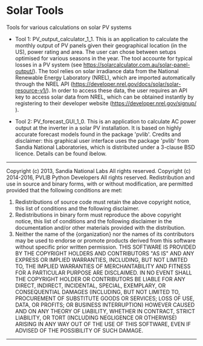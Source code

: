 # Solar Tools
Tools for various calculations on solar PV systems

* Tool 1: PV_output_calculator_1_1. This is an application to calculate the monthly output of PV panels given their geographical location (in the US), power rating and area. The user can chose between setups optimised for various seasons in the year.
The tool accounte for typical losses in a PV system (see https://solarcalculator.com.au/solar-panel-output/).
The tool relies on solar irradiance data from the National Renewable Energy Laboratory (NREL), which are imported automatically through the NREL API (https://developer.nrel.gov/docs/solar/solar-resource-v1/).
In order to access these data, the user requires an API key to access solar data from NREL, which can be obtained instantly by registering to their developer website (https://developer.nrel.gov/signup/ ).

* Tool 2: PV_forecast_GUI_1_0. This is an application to calculate AC power output at the inverter in a solar PV installation. It is based on highly accurate forecast models found in the package 'pvlib'.
Credits and disclaimer: this graphical user interface uses the package 'pvlib' from Sandia National Laboratories, which is distributed under a 3-clause BSD licence. Details can be found ibelow.
----------------------------------------------
Copyright (c) 2013, Sandia National Labs
All rights reserved.
Copyright (c) 2014-2016, PVLIB Python Developers
All rights reserved.
Redistribution and use in source and binary forms, with or without modification,
are permitted provided that the following conditions are met:
1.  Redistributions of source code must retain the above copyright notice, this
  list of conditions and the following disclaimer.
2.  Redistributions in binary form must reproduce the above copyright notice, this
  list of conditions and the following disclaimer in the documentation and/or
  other materials provided with the distribution.
3.  Neither the name of the {organization} nor the names of its
  contributors may be used to endorse or promote products derived from
  this software without specific prior written permission.
THIS SOFTWARE IS PROVIDED BY THE COPYRIGHT HOLDERS AND CONTRIBUTORS "AS IS" AND
ANY EXPRESS OR IMPLIED WARRANTIES, INCLUDING, BUT NOT LIMITED TO, THE IMPLIED
WARRANTIES OF MERCHANTABILITY AND FITNESS FOR A PARTICULAR PURPOSE ARE
DISCLAIMED. IN NO EVENT SHALL THE COPYRIGHT HOLDER OR CONTRIBUTORS BE LIABLE FOR
ANY DIRECT, INDIRECT, INCIDENTAL, SPECIAL, EXEMPLARY, OR CONSEQUENTIAL DAMAGES
(INCLUDING, BUT NOT LIMITED TO, PROCUREMENT OF SUBSTITUTE GOODS OR SERVICES;
LOSS OF USE, DATA, OR PROFITS; OR BUSINESS INTERRUPTION) HOWEVER CAUSED AND ON
ANY THEORY OF LIABILITY, WHETHER IN CONTRACT, STRICT LIABILITY, OR TORT
(INCLUDING NEGLIGENCE OR OTHERWISE) ARISING IN ANY WAY OUT OF THE USE OF THIS
SOFTWARE, EVEN IF ADVISED OF THE POSSIBILITY OF SUCH DAMAGE.
----------------------------------------------
